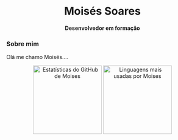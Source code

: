 <div align="center">
<h1>Moisés Soares</h1>
<p><strong>Desenvolvedor em formação</strong></p>
</div>

### Sobre mim 

Olá me chamo Moisés....

<div align="center">
  <img
    height="180em"
    src="https://github-readme-stats.vercel.app/api?username=Moises-projects&show_icons=true&theme=radical&rank_icon=percentile&custom_title=Estatísticas%20do%20GitHub&cache_seconds=1800"
    alt="Estatísticas do GitHub de Moises"
  />
  <img
    height="180em"
    src="https://github-readme-stats.vercel.app/api/top-langs/?username=Moises-projects&layout=compact&langs_count=8&theme=radical&cache_seconds=1800&custom_title=Linguagens%20Mais%20Usadas"
    alt="Linguagens mais usadas por Moises"
  />
</div>